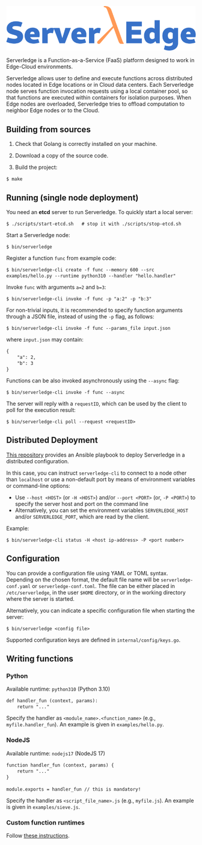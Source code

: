 ![ServerlEdge](docs/logo.png)

Serverledge is a Function-as-a-Service (FaaS) platform designed to
work in Edge-Cloud environments.

Serverledge allows user to define and execute functions across
distributed nodes located in Edge locations or in Cloud data centers.
Each Serverledge node serves function invocation requests using a local
container pool, so that functions are executed within containers for isolation purposes.
When Edge nodes are overloaded, Serverledge tries to offload computation
to neighbor Edge nodes or to the Cloud.

## Building from sources

1. Check that Golang is correctly installed on your machine.

1. Download a copy of the source code.

1. Build the project:

```
$ make
```

## Running (single node deployment)

You need an **etcd** server to run Serverledge. To quickly start a local
server:

	$ ./scripts/start-etcd.sh   # stop it with ./scripts/stop-etcd.sh

Start a Serverledge node:

	$ bin/serverledge

Register a function `func` from example code:

	$ bin/serverledge-cli create -f func --memory 600 --src examples/hello.py --runtime python310 --handler "hello.handler" 

Invoke `func` with arguments `a=2` and `b=3`:

	$ bin/serverledge-cli invoke -f func -p "a:2" -p "b:3"

For non-trivial inputs, it is recommended to specify function arguments through a
JSON file, instead of using the `-p` flag, as follows:

	$ bin/serverledge-cli invoke -f func --params_file input.json

where `input.json` may contain:

	{
		"a": 2,
		"b": 3
	}

Functions can be also invoked asynchronously using the `--async` flag:

	$ bin/serverledge-cli invoke -f func --async

The server will reply with a `requestID`, which can be used by the client to
poll for the execution result:

	$ bin/serverledge-cli poll --request <requestID>


## Distributed Deployment

[This repository](https://github.com/grussorusso/serverledge-deploy) provides an
Ansible playbook to deploy Serverledge in a distributed configuration.

In this case, you can instruct `serverledge-cli` to
connect to a node other than `localhost` or use a non-default port
by means of environment variables or command-line options:

- Use `--host <HOST>` (or `-H <HOST>`) and/or `--port <PORT>` (or, `-P <PORT>`)
to specify the server
host and port on the command line
- Alternatively, you can set the environment variables
`SERVERLEDGE_HOST` and/or `SERVERLEDGE_PORT`, which are read by the client.

Example:
 
    $ bin/serverledge-cli status -H <host ip-address> -P <port number>

## Configuration

You can provide a configuration file using YAML or TOML syntax. Depending on the
chosen format, the default file name will be `serverledge-conf.yaml` or
`serverledge-conf.toml`. The file can be either placed in `/etc/serverledge`,
in the user `$HOME` directory, or in the working directory where the server is
started.

Alternatively, you can indicate a specific configuration file when starting the
server:

	$ bin/serverledge <config file>

Supported configuration keys are defined in `internal/config/keys.go`.

## Writing functions

### Python

Available runtime: `python310` (Python 3.10)

	def handler_fun (context, params):
		return "..."

Specify the handler as `<module_name>.<function_name>` (e.g., `myfile.handler_fun`).
An example is given in `examples/hello.py`.

### NodeJS

Available runtime: `nodejs17` (NodeJS 17)

	function handler_fun (context, params) {
		return "..."
	}

	module.exports = handler_fun // this is mandatory!

Specify the handler as `<script_file_name>.js` (e.g., `myfile.js`).
An example is given in `examples/sieve.js`.

### Custom function runtimes

Follow [these instructions](./docs/custom_runtime.md).
